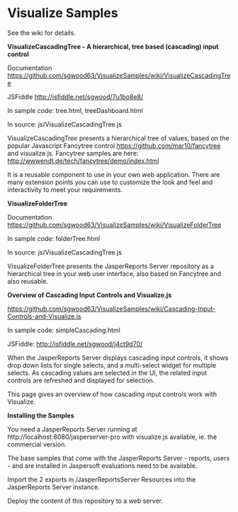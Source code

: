 # Visualize Samples

See the wiki for details.

**VisualizeCascadingTree - A hierarchical, tree based (cascading) input control**

Documentation https://github.com/sgwood63/VisualizeSamples/wiki/VisualizeCascadingTree

JSFiddle http://jsfiddle.net/sgwood/7u1bo8e8/

In sample code: tree.html, treeDashboard.html

In source: js/VisualizeCascadingTree.js

VisualizeCascadingTree presents a hierarchical tree of values, based on the popular Javascript Fancytree control https://github.com/mar10/fancytree and visualize.js. Fancytree samples are here: http://wwwendt.de/tech/fancytree/demo/index.html

It is a reusable component to use in your own web application. There are many extension points you can use to customize the look and feel and interactivity to meet your requirements.

**VisualizeFolderTree**

Documentation https://github.com/sgwood63/VisualizeSamples/wiki/VisualizeFolderTree

In sample code: folderTree.html

In source: js/VisualizeCascadingTree.js

VisualizeFolderTree presents the JasperReports Server repository as a hierarchical tree in your web user interface, also based on Fancytree and also reusable.

**Overview of Cascading Input Controls and Visualize.js**

https://github.com/sgwood63/VisualizeSamples/wiki/Cascading-Input-Controls-and-Visualize.js 

In sample code: simpleCascading.html

JSFiddle: http://jsfiddle.net/sgwood/j4ct9d70/

When the JasperReports Server displays cascading input controls, it shows drop down lists for single selects, and a multi-select widget for multiple selects. As cascading values are selected in the UI, the related input controls are refreshed and displayed for selection.

This page gives an overview of how cascading input controls work with Visualize.

**Installing the Samples**

You need a JasperReports Server running at http://localhost:8080/jasperserver-pro with visualize.js available, ie. the commercial version.

The base samples that come with the JasperReports Server - reports, users - and are installed in Jaspersoft evaluations need to be available.

Import the 2 exports in <Git repository>/JasperReportsServer Resources into the JasperReports Server instance. 

Deploy the content of this repository to a web server.

